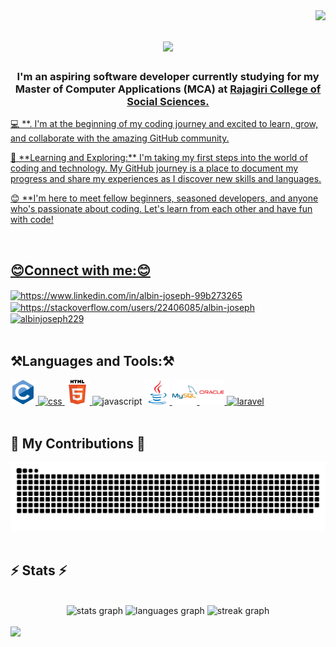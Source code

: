 <img align="right" src="https://visitor-badge.laobi.icu/badge?page_id=albz007.albz007" />

<h1 align="center">
    <img src="https://readme-typing-svg.herokuapp.com/?font=Righteous&size=35&center=true&vCenter=true&width=500&height=70&duration=4000&lines=Hi+There!+👋;+I'm+Albin+Joseph!;" />
</h1>
<h3 align="center">I'm an aspiring software developer 
currently studying for my Master of Computer Applications (MCA) at <a href="https://rajagiri.edu/" </a> Rajagiri College of Social Sciences.</h3>
<div>
    💻 **. I'm at the beginning of my coding journey and excited to learn, grow, and collaborate with the amazing GitHub community.</p>
    🌱 **Learning and Exploring:** I'm taking my first steps into the world of coding and technology. My GitHub journey is a place to document my progress and share my experiences as I discover new skills     and languages.</p>
    😊 **I'm here to meet fellow beginners, seasoned developers, and anyone who's passionate about coding. Let's learn from each other and have fun with code!</p>
</div>
<br> 

<h2 align="left">😊Connect with me:😊</h3>
<div align="left">
<a href="https://www.linkedin.com/in/albin-joseph-99b273265" target="blank"><img align="center" src="https://raw.githubusercontent.com/rahuldkjain/github-profile-readme-generator/master/src/images/icons/Social/linked-in-alt.svg" alt="https://www.linkedin.com/in/albin-joseph-99b273265" height="30" width="40" /></a>
<a href="https://stackoverflow.com/users/22406085/albin-joseph" target="blank"><img align="center" src="https://raw.githubusercontent.com/rahuldkjain/github-profile-readme-generator/master/src/images/icons/Social/stack-overflow.svg" alt="https://stackoverflow.com/users/22406085/albin-joseph" height="30" width="40" /></a>
<a href="https://www.leetcode.com/albinjoseph229" target="blank"><img align="center" src="https://raw.githubusercontent.com/rahuldkjain/github-profile-readme-generator/master/src/images/icons/Social/leet-code.svg" alt="albinjoseph229" height="30" width="40" /></a>
</div>
<br>

<h2 align="left">⚒️Languages and Tools:⚒️</h2>
<div align="left"> 
<a href="https://www.cprogramming.com/" target="_blank" rel="noreferrer"> <img src="https://raw.githubusercontent.com/devicons/devicon/master/icons/c/c-original.svg" alt="c" width="40" height="40"/> </a> <a href="https://www.w3.org/html/" target="_blank" rel="noreferrer"> 
<img src="https://user-images.githubusercontent.com/25181517/183898674-75a4a1b1-f960-4ea9-abcb-637170a00a75.png" alt="css" width="40" height="40"/>   
<img src="https://raw.githubusercontent.com/devicons/devicon/master/icons/html5/html5-original-wordmark.svg" alt="html5" width="40" height="40"/> </a>
<img src="https://user-images.githubusercontent.com/25181517/117447155-6a868a00-af3d-11eb-9cfe-245df15c9f3f.png" alt="javascript" width="40" height="40"/> </a>
<a href="https://www.java.com" target="_blank" rel="noreferrer"> <img src="https://raw.githubusercontent.com/devicons/devicon/master/icons/java/java-original.svg" alt="java" width="40" height="40"/> </a> <a href="https://www.mysql.com/" target="_blank" rel="noreferrer"> <img src="https://raw.githubusercontent.com/devicons/devicon/master/icons/mysql/mysql-original-wordmark.svg" alt="mysql" width="40" height="40"/> </a> <a href="https://www.oracle.com/" target="_blank" rel="noreferrer">
<img src="https://raw.githubusercontent.com/devicons/devicon/master/icons/oracle/oracle-original.svg" alt="oracle" width="40" height="40"/>
<img src="https://github.com/marwin1991/profile-technology-icons/assets/25181517/afcf1c98-544e-41fb-bf44-edba5e62809a" alt="laravel" width="40" height="40"/>
</a>  
</div>
<br>

<div align="left">
    <h2>🐍 My Contributions 🐍</h2>
    <img alt="snake eating my contributions" src="https://raw.githubusercontent.com/albz007/albz007/output/snake.svg" />
</div>


<br>

<h2 align="left">⚡ Stats ⚡</h2>
<br>
<div align=center>
    <div align="center">
  <img src="https://github-readme-stats.vercel.app/api?username=albz007&hide_title=false&hide_rank=false&show_icons=true&include_all_commits=true&count_private=true&disable_animations=false&theme=dracula&locale=en&hide_border=false" height="150" alt="stats graph"  />
  <img src="https://github-readme-stats.vercel.app/api/top-langs?username=albz007&locale=en&hide_title=false&layout=compact&card_width=320&langs_count=5&theme=dracula&hide_border=false" height="150" alt="languages graph"  />
        <img src="https://streak-stats.demolab.com?user=albz007&locale=en&mode=daily&theme=dracula&hide_border=false&border_radius=5&order=3" height="150" alt="streak graph"  />
</div>
    
</div>
<br>
<img src="https://www.animatedimages.org/data/media/562/animated-line-image-0184.gif" width="1920" />



